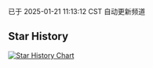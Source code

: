 已于 2025-01-21 11:13:12 CST 自动更新频道
## Star History
<a href='https://star-history.com/#huang770101/my-iptv&Date'>
<picture>
<source media='(prefers-color-scheme: dark)' srcset='https://api.star-history.com/svg?repos=huang770101/my-iptv&type=Date&theme=dark' />
<source media='(prefers-color-scheme: light)' srcset='https://api.star-history.com/svg?repos=huang770101/my-iptv&type=Date' />
<img alt='Star History Chart' src='https://api.star-history.com/svg?repos=huang770101/my-iptv&type=Date' />
</picture>
</a>
